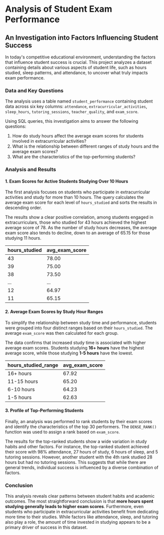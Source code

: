 # Analysis of Student Exam Performance

## An Investigation into Factors Influencing Student Success

In today's competitive educational environment, understanding the factors that influence student success is crucial. This project analyzes a dataset containing details about various aspects of student life, such as hours studied, sleep patterns, and attendance, to uncover what truly impacts exam performance.

### Data and Key Questions

The analysis uses a table named `student_performance` containing student data across six key columns: `attendance`, `extracurricular_activities`, `sleep_hours`, `tutoring_sessions`, `teacher_quality`, and `exam_score`.

Using SQL queries, this investigation aims to answer the following questions:

1.  How do study hours affect the average exam scores for students involved in extracurricular activities?
2.  What is the relationship between different ranges of study hours and the average exam scores?
3.  What are the characteristics of the top-performing students?

### Analysis and Results

#### 1\. Exam Scores for Active Students Studying Over 10 Hours

The first analysis focuses on students who participate in extracurricular activities and study for more than 10 hours. The query calculates the average exam score for each level of `hours_studied` and sorts the results in descending order.

The results show a clear positive correlation, among students engaged in extracurriculars, those who studied for 43 hours achieved the highest average score of 78. As the number of study hours decreases, the average exam score also tends to decline, down to an average of 65.15 for those studying 11 hours.

| hours\_studied | avg\_exam\_score |
| :--- | :--- |
| 43 | 78.00 |
| 39 | 75.00 |
| 38 | 73.50 |
| ... | ... |
| 12 | 64.97 |
| 11 | 65.15 |

#### 2\. Average Exam Scores by Study Hour Ranges

To simplify the relationship between study time and performance, students were grouped into four distinct ranges based on their `hours_studied`. The average `exam_score` was then calculated for each group.

The data confirms that increased study time is associated with higher average exam scores. Students studying **16+ hours** have the highest average score, while those studying **1-5 hours** have the lowest.

| hours\_studied\_range | avg\_exam\_score |
| :--- | :--- |
| 16+ hours | 67.92 |
| 11-15 hours | 65.20 |
| 6-10 hours | 64.23 |
| 1-5 hours | 62.63 |

#### 3\. Profile of Top-Performing Students

Finally, an analysis was performed to rank students by their exam scores and identify the characteristics of the top 30 performers. The `DENSE_RANK()` function was used to assign a rank based on `exam_score`.

The results for the top-ranked students show a wide variation in study habits and other factors. For instance, the top-ranked student achieved their score with 98% attendance, 27 hours of study, 6 hours of sleep, and 5 tutoring sessions. However, another student with the 4th rank studied 28 hours but had no tutoring sessions. This suggests that while there are general trends, individual success is influenced by a diverse combination of factors.

### Conclusion

This analysis reveals clear patterns between student habits and academic outcomes. The most straightforward conclusion is that **more hours spent studying generally leads to higher exam scores**. Furthermore, even students who participate in extracurricular activities benefit from dedicating more time to their studies. While factors like attendance, sleep, and tutoring also play a role, the amount of time invested in studying appears to be a primary driver of success in this dataset.
